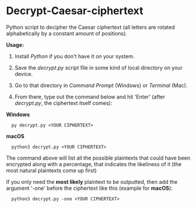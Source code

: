 # Decrypt-Caesar-ciphertext
Python script to decipher the Caesar ciphertext (all letters are rotated alphabetically by a constant amount of positions).
 
**Usage:**

1. Install *Python* if you don't have it on your system.

2. Save the *decrypt.py* script file in some kind of local directory on your device.

3. Go to that directory in *Command Prompt* (Windows) or *Terminal* (Mac).

4. From there, type out the command below and hit 'Enter' (after *decrypt.py*, the ciphertext itself comes):

**Windows**
```
  py decrypt.py <YOUR CIPHERTEXT>
```

**macOS**
```
  python3 decrypt.py <YOUR CIPHERTEXT>
```

The command above will list all the possible plaintexts that could have been encrypted along with a percentage, that indicates the likeliness of it (the most natural plaintexts come up first)

If you only need the **most likely** plaintext to be outputted, then add the argument '-one' before the ciphertext like this (example for **macOS**):
```
  python3 decrypt.py -one <YOUR CIPHERTEXT>
```
